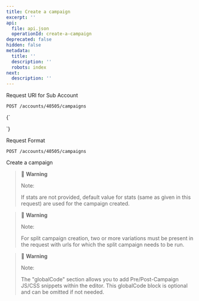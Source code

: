 ```yaml
---
title: Create a campaign
excerpt: ''
api:
  file: api.json
  operationId: create-a-campaign
deprecated: false
hidden: false
metadata:
  title: ''
  description: ''
  robots: index
next:
  description: ''
---
```

Request URI for Sub Account

```
POST /accounts/40505/campaigns
```

<HTMLBlock>{`
<div></div>

<style></style>
`}</HTMLBlock>

Request Format

```
POST /accounts/40505/campaigns
```

Create a campaign

> 🚧 **Warning**
> 
> Note:
> 
> If stats are not provided, default value for stats (same as given in this request) are used for the campaign created.

> 🚧 **Warning**
> 
> Note:
> 
> For split campaign creation, two or more variations must be present in the request with urls for which the split campaign needs to be run.

> 🚧 **Warning**
> 
> Note:
> 
> The "globalCode" section allows you to add Pre/Post-Campaign JS/CSS snippets within the editor. This globalCode block is optional and can be omitted if not needed.